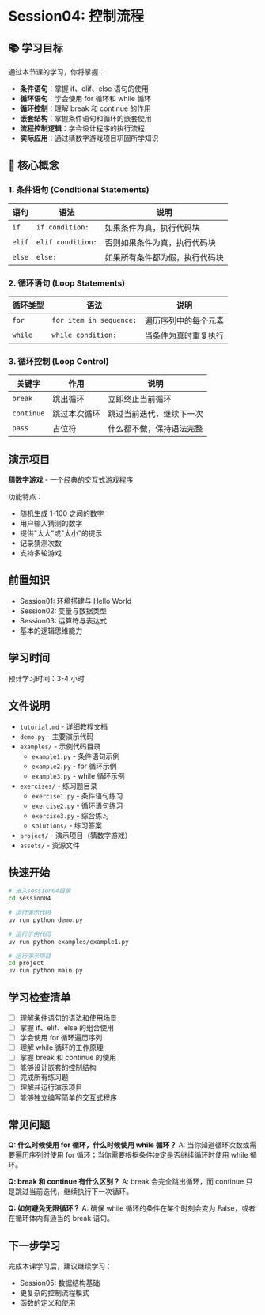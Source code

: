 # Session04: 控制流程

## 📚 学习目标

通过本节课的学习，你将掌握：

- **条件语句**：掌握 if、elif、else 语句的使用
- **循环语句**：学会使用 for 循环和 while 循环
- **循环控制**：理解 break 和 continue 的作用
- **嵌套结构**：掌握条件语句和循环的嵌套使用
- **流程控制逻辑**：学会设计程序的执行流程
- **实际应用**：通过猜数字游戏项目巩固所学知识

## 🎯 核心概念

### 1. 条件语句 (Conditional Statements)

| 语句   | 语法              | 说明                           |
| ------ | ----------------- | ------------------------------ |
| `if`   | `if condition:`   | 如果条件为真，执行代码块       |
| `elif` | `elif condition:` | 否则如果条件为真，执行代码块   |
| `else` | `else:`           | 如果所有条件都为假，执行代码块 |

### 2. 循环语句 (Loop Statements)

| 循环类型 | 语法                    | 说明                 |
| -------- | ----------------------- | -------------------- |
| `for`    | `for item in sequence:` | 遍历序列中的每个元素 |
| `while`  | `while condition:`      | 当条件为真时重复执行 |

### 3. 循环控制 (Loop Control)

| 关键字     | 作用         | 说明                     |
| ---------- | ------------ | ------------------------ |
| `break`    | 跳出循环     | 立即终止当前循环         |
| `continue` | 跳过本次循环 | 跳过当前迭代，继续下一次 |
| `pass`     | 占位符       | 什么都不做，保持语法完整 |

## 演示项目

**猜数字游戏** - 一个经典的交互式游戏程序

功能特点：

- 随机生成 1-100 之间的数字
- 用户输入猜测的数字
- 提供"太大"或"太小"的提示
- 记录猜测次数
- 支持多轮游戏

## 前置知识

- Session01: 环境搭建与 Hello World
- Session02: 变量与数据类型
- Session03: 运算符与表达式
- 基本的逻辑思维能力

## 学习时间

预计学习时间：3-4 小时

## 文件说明

- `tutorial.md` - 详细教程文档
- `demo.py` - 主要演示代码
- `examples/` - 示例代码目录
  - `example1.py` - 条件语句示例
  - `example2.py` - for 循环示例
  - `example3.py` - while 循环示例
- `exercises/` - 练习题目录
  - `exercise1.py` - 条件语句练习
  - `exercise2.py` - 循环语句练习
  - `exercise3.py` - 综合练习
  - `solutions/` - 练习答案
- `project/` - 演示项目（猜数字游戏）
- `assets/` - 资源文件

## 快速开始

```bash
# 进入session04目录
cd session04

# 运行演示代码
uv run python demo.py

# 运行示例代码
uv run python examples/example1.py

# 运行演示项目
cd project
uv run python main.py
```

## 学习检查清单

- [ ] 理解条件语句的语法和使用场景
- [ ] 掌握 if、elif、else 的组合使用
- [ ] 学会使用 for 循环遍历序列
- [ ] 理解 while 循环的工作原理
- [ ] 掌握 break 和 continue 的使用
- [ ] 能够设计嵌套的控制结构
- [ ] 完成所有练习题
- [ ] 理解并运行演示项目
- [ ] 能够独立编写简单的交互式程序

## 常见问题

**Q: 什么时候使用 for 循环，什么时候使用 while 循环？**
A: 当你知道循环次数或需要遍历序列时使用 for 循环；当你需要根据条件决定是否继续循环时使用 while 循环。

**Q: break 和 continue 有什么区别？**
A: break 会完全跳出循环，而 continue 只是跳过当前迭代，继续执行下一次循环。

**Q: 如何避免无限循环？**
A: 确保 while 循环的条件在某个时刻会变为 False，或者在循环体内有适当的 break 语句。

## 下一步学习

完成本课学习后，建议继续学习：

- Session05: 数据结构基础
- 更复杂的控制流程模式
- 函数的定义和使用
